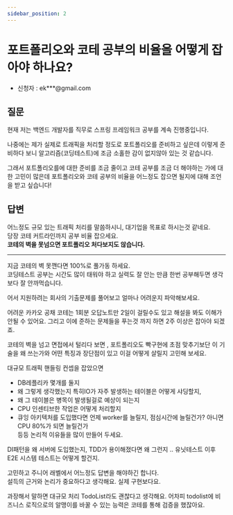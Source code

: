 ```yaml
---
sidebar_position: 2
---
```


# 포트폴리오와 코테 공부의 비율을 어떻게 잡아야 하나요?
- 신청자 : ek***@gmail.com

## 질문  

현재 저는 백엔드 개발자를 직무로 스프링 프레임워크 공부를 계속 진행중입니다.   

나중에는 제가 실제로 트래픽을 처리할 정도로 포트폴리오를 준비하고 싶은데 이렇게 준비하다 보니 알고리즘(코딩테스트)에 조금 소홀한 감이 없지않아 있는 것 같습니다.   

그래서 포트폴리오를에 대한 준비를 조금 줄이고 코테 공부를 조금 더 해야하는 가에 대한 고민이 많은데 포트폴리오와 코테 공부의 비율을 어느정도 잡으면 될지에 대해 조언을 받고 싶습니다!

## 답변

어느정도 규모 있는 트래픽 처리를 말씀하시니, 대기업을 목표로 하시는것 같네요.  
당장 코테 커트라인까지 공부 비율 잡으세요.   
**코테의 벽을 못넘으면 포트폴리오 처다보지도 않습니다.**  

---

지금 코테의 벽 못깬다면 100%로 풀가동 하세요.   
코딩테스트 공부는 시간도 많이 태워야 하고 실력도 잘 안는 만큼 한번 공부해두면 생각보다 잘 안까먹습니다.  

어서 지원하려는 회사의 기출문제를 풀어보고 얼마나 어려운지 파악해보세요.   

어려운 카카오 공채 코테는 1회분 오답노트만 2일이 걸릴수도 있고 해설을 봐도 이해가 안될 수 있어요. 그리고 이에 준하는 문제들을 푸는것 까지 하면 2주 이상은 잡아야 되겠죠.  


코테의 벽을 넘고 면접에서 털리다 보면 , 포트폴리오도 빡구현에 초점 맞추기보단 이 기술을 왜 쓰는가와 어떤 특징과 장단점이 있고 이걸 어떻게 살릴지 고민해 보세요. 

대규모 트래픽 핸들링 컨셉을 잡았으면 
- DB레플리카 몇개를 둘지   
- 왜 그렇게 생각했는지 특히IO가 자주 발생하는 테이블은 어떻게 샤딩할지,  
- 왜 그 테이블은 병목이 발생될걸로 예상이 되는지  
- CPU 인센티브한 작업은 어떻게 처리할지
- 큐잉 아키텍처를 도입했다면 언제 worker를 늘릴지, 점심시간에 늘릴건가? 아니면 CPU 80%가 되면 늘릴건가   
등등 논리적 이유들을 많이 만들어 두세요. 

DI패턴을 왜 서버에 도입했는지, TDD가 용이해졌다면 왜 그런지 ..  유닛테스트 이후 E2E 시스템 테스트는 어떻게 할건지. 

고민하고 주니어 래벨에서 어느정도 답변을 해야하긴 합니다.  
설득의 근거와 논리가 중요하다고 생각해요. 실제 구현보다요.  

과장해서 말하면 대규모 처리 TodoList라도 괜찮다고 생각해요. 어차피 todolist에 비즈니스 로직으로의 알맹이를 바꿀 수 있는 능력은 코테를 통해 검증을 했잖아요.  
